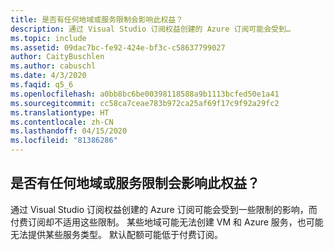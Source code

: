 ```yaml
---
title: 是否有任何地域或服务限制会影响此权益？
description: 通过 Visual Studio 订阅权益创建的 Azure 订阅可能会受到…
ms.topic: include
ms.assetid: 09dac7bc-fe92-424e-bf3c-c58637799027
author: CaityBuschlen
ms.author: cabuschl
ms.date: 4/3/2020
ms.faqid: q5_6
ms.openlocfilehash: a0bb8bc6be00398118588a9b1113bcfed50e1a41
ms.sourcegitcommit: cc58ca7ceae783b972ca25af69f17c9f92a29fc2
ms.translationtype: HT
ms.contentlocale: zh-CN
ms.lasthandoff: 04/15/2020
ms.locfileid: "81386286"
---
```

## <a name="are-there-any-geographic-or-service-restrictions-impacting-this-benefit"></a>是否有任何地域或服务限制会影响此权益？

通过 Visual Studio 订阅权益创建的 Azure 订阅可能会受到一些限制的影响，而付费订阅却不适用这些限制。 某些地域可能无法创建 VM 和 Azure 服务，也可能无法提供某些服务类型。 默认配额可能低于付费订阅。
